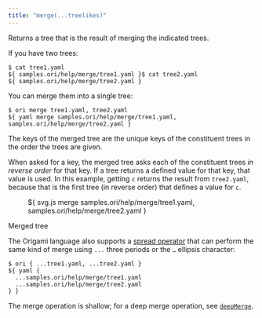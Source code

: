 ```yaml
---
title: "merge(...treelikes)"
---
```


Returns a tree that is the result of merging the indicated trees.

If you have two trees:

```console
$ cat tree1.yaml
${ samples.ori/help/merge/tree1.yaml }$ cat tree2.yaml
${ samples.ori/help/merge/tree2.yaml }
```

You can merge them into a single tree:

```console
$ ori merge tree1.yaml, tree2.yaml
${ yaml merge samples.ori/help/merge/tree1.yaml, samples.ori/help/merge/tree2.yaml }
```

The keys of the merged tree are the unique keys of the constituent trees in the order the trees are given.

When asked for a key, the merged tree asks each of the constituent trees _in reverse order_ for that key. If a tree returns a defined value for that key, that value is used. In this example, getting `c` returns the result from `tree2.yaml`, because that is the first tree (in reverse order) that defines a value for `c`.

<div class="sideBySide">
  <figure>
    ${ svg.js merge samples.ori/help/merge/tree1.yaml, samples.ori/help/merge/tree2.yaml }
  </figure>
  <figcaption>Merged tree</figcaption>
</div>

The Origami language also supports a [spread operator](/language/syntax.html#spread-operator) that can perform the same kind of merge using `...` three periods or the `…` ellipsis character:

```console
$ ori { ...tree1.yaml, ...tree2.yaml }
${ yaml {
  ...samples.ori/help/merge/tree1.yaml
  ...samples.ori/help/merge/tree2.yaml
} }
```

The merge operation is shallow; for a deep merge operation, see [`deepMerge`](deepMerge.html).
